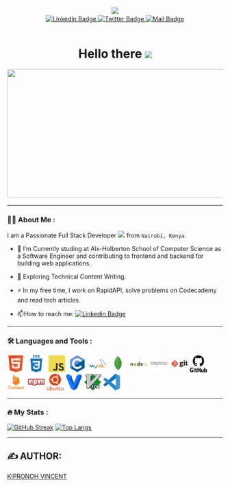 <div id="header" align="center">
  <img src="https://media.giphy.com/media/jdPMeyv9rn0hZHh8n9/giphy.gif" width="200"/>
<div id="badges">
  <a href="https://www.linkedin.com/in/kipronoh-vincent-b09979212/">
    <img src="https://img.shields.io/badge/LinkedIn-blue?style=for-the-badge&logo=linkedin&logoColor=white" alt="LinkedIn Badge"/>
  </a>
  <a href="https://twitter.com/kipronohvince">
    <img src="https://img.shields.io/badge/Twitter-blue?style=for-the-badge&logo=twitter&logoColor=white" alt="Twitter Badge"/>
  </a>
  <a href="https://mail.google.com/mail/u/0/?tab=rm&ogbl#inbox">
    <img src="https://img.shields.io/badge/Mail-hue?style=for-the-badge&logo=Mail.google&logoColor=white" alt="Mail Badge"/>
  </a>
</div>
<img src="https://komarev.com/ghpvc/?username=KipronohVincent&style=flat-square&color=blue" alt=""/>
<h1>
  Hello there
  <img src="https://media.giphy.com/media/hvRJCLFzcasrR4ia7z/giphy.gif" width="30px"/>
</h1>
</div>
<div align="center">
  <img src="https://media.giphy.com/media/9iv4ErObYQvrW/giphy.gif" width="800" height="300"/>
</div>

----

### :man_technologist: About Me :
I am a Passionate Full Stack Developer <img src="https://media.giphy.com/media/WUlplcMpOCEmTGBtBW/giphy.gif" width="30"> from `Nairobi, Kenya`.
- :telescope: I’m Currently studing at Alx-Holberton School of Computer Science as a Software Engineer and contributing to frontend and backend for building web applications.

- :seedling:  Exploring Technical Content Writing.

- :zap: In my free time, I work on RapidAPI, solve problems on Codecademy and read tech articles.

- :mailbox:How to reach me: [![Linkedin Badge](https://img.shields.io/badge/LinkedIn-blue?style=for-the-badge&logo=LinkedIn&logoColor=white)](https://www.linkedin.com/in/kipronoh-vincent-b09979212/)

---

### :hammer_and_wrench: Languages and Tools :
<div>
  <img src="https://github.com/devicons/devicon/blob/master/icons/html5/html5-original.svg" title="HTML5" alt="HTML" width="40" height="40"/>&nbsp;
  <img src="https://github.com/devicons/devicon/blob/master/icons/css3/css3-plain-wordmark.svg"  title="CSS3" alt="CSS" width="40" height="40"/>&nbsp;
  <img src="https://github.com/devicons/devicon/blob/master/icons/javascript/javascript-original.svg" title="JavaScript" alt="JavaScript" width="40" height="40"/>&nbsp;
  <img src="https://github.com/devicons/devicon/blob/master/icons/c/c-original.svg" title="C" alt="C" width="40" height="40"/>&nbsp;
  <img src="https://github.com/devicons/devicon/blob/master/icons/mysql/mysql-original-wordmark.svg" title="MySQL"  alt="MySQL" width="40" height="40"/>&nbsp;
  <img src="https://github.com/devicons/devicon/blob/master/icons/mongodb/mongodb-original.svg" title="mongodb"  alt="mongodb" width="40" height="40"/>&nbsp;
  <img src="https://github.com/devicons/devicon/blob/master/icons/nodejs/nodejs-original-wordmark.svg" title="NodeJS" alt="NodeJS" width="40" height="40"/>&nbsp;
  <img src="https://github.com/devicons/devicon/blob/master/icons/express/express-original-wordmark.svg" title="ExpressJS" alt="ExpressJS" width="40" height="40"/>&nbsp;
  <img src="https://github.com/devicons/devicon/blob/master/icons/git/git-original-wordmark.svg" title="Git" **alt="Git" width="40" height="40"/>
  <img src="https://github.com/devicons/devicon/blob/master/icons/github/github-original-wordmark.svg" title="GitHub" **alt="GitHub" width="40" height="40"/>
  <img src="https://github.com/devicons/devicon/blob/master/icons/firebase/firebase-plain-wordmark.svg" title="Firebase" alt="Firebase" width="40" height="40"/>&nbsp;
  <img src="https://github.com/devicons/devicon/blob/master/icons/npm/npm-original-wordmark.svg" title="npm" **alt="npm" width="40" height="40"/>
  <img src="https://github.com/devicons/devicon/blob/master/icons/ubuntu/ubuntu-plain-wordmark.svg" title="ubuntu" **alt="ubuntu" width="40" height="40"/>
  <img src="https://github.com/devicons/devicon/blob/master/icons/vagrant/vagrant-original.svg" title="vagrant" **alt="vagrant" width="40" height="40"/>
  <img src="https://github.com/devicons/devicon/blob/master/icons/vim/vim-original.svg" title="vim" **alt="vim" width="40" height="40"/>
  <img src="https://github.com/devicons/devicon/blob/master/icons/vscode/vscode-original.svg" title="vscode" **alt="vscode" width="40" height="40"/>
</div>

---

### :fire: My Stats :
[![GitHub Streak](http://github-readme-streak-stats.herokuapp.com?user=KipronohVincent&theme=hacker&background=000000)](https://git.io/streak-stats)
[![Top Langs](https://github-readme-stats.vercel.app/api/top-langs/?username=KipronohVincent&layout=compact&theme=vision-friendly-dark)](https://github.com/anuraghazra/github-readme-stats)

----
## :writing_hand: AUTHOR:
[KIPRONOH VINCENT](https://github.com/KipronohVincent)
